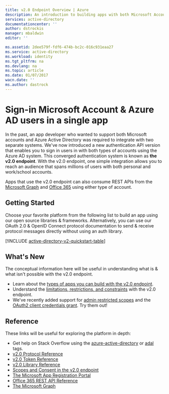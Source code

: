 ```yaml
---
title: v2.0 Endpoint Overview | Azure
description: An introduction to building apps with both Microsoft Account and Azure Active Directory sign-in.
services: active-directory
documentationcenter: ''
author: dstrockis
manager: mbaldwin
editor: ''

ms.assetid: 2dee579f-fdf6-474b-bc2c-016c931eaa27
ms.service: active-directory
ms.workload: identity
ms.tgt_pltfrm: na
ms.devlang: na
ms.topic: article
ms.date: 01/07/2017
wacn.date: ''
ms.author: dastrock
---
```


# Sign-in Microsoft Account & Azure AD users in a single app

In the past, an app developer who wanted to support both Microsoft accounts and Azure Active Directory was required to integrate with two separate systems.  We've now introduced a new authentication API version that enables you to sign in users in with both types of accounts using the Azure AD system.  This converged authentication system is known as **the v2.0 endpoint**.  With the v2.0 endpoint, one simple integration allows you to reach an audience that spans millions of users with both personal and work/school accounts.

Apps that use the v2.0 endpoint can also consume REST APIs from the [Microsoft Graph](https://graph.microsoft.io) and [Office 365](https://msdn.microsoft.com/office/office365/howto/authenticate-Office-365-APIs-using-v2) using either type of account.

## Getting Started
Choose your favorite platform from the following list to build an app using our open source libraries & frameworks.  Alternatively, you can use our OAuth 2.0 & OpenID Connect protocol documentation to send & receive protocol messages directly without using an auth library.

<!-- TODO: Finalize this table  -->
[!INCLUDE [active-directory-v2-quickstart-table](../../../includes/active-directory-v2-quickstart-table.md)]

## What's New
The conceptual information here will be useful in understanding what is & what isn't possible with the v2.0 endpoint.

- Learn about the [types of apps you can build with the v2.0 endpoint](./active-directory-v2-flows.md).
- Understand the [limitations, restrictions, and constraints](./active-directory-v2-limitations.md) with the v2.0 endpoint.
- We've recently added support for [admin restricted scopes](./active-directory-v2-scopes.md) and the [OAuth2 client credentials grant](./active-directory-v2-protocols-oauth-client-creds.md).  Try them out!

## Reference
These links will be useful for exploring the platform in depth:

- Get help on Stack Overflow using the [azure-active-directory](http://stackoverflow.com/questions/tagged/azure-active-directory) or [adal](http://stackoverflow.com/questions/tagged/adal) tags.
- [v2.0 Protocol Reference](./active-directory-v2-protocols.md)
- [v2.0 Token Reference](./active-directory-v2-tokens.md)
- [v2.0 Library Reference](./active-directory-v2-libraries.md)
- [Scopes and Consent in the v2.0 endpoint](./active-directory-v2-scopes.md)
- [The Microsoft App Registration Portal](https://apps.dev.microsoft.com/?referrer=/documentation/articles&deeplink=/appList)
- [Office 365 REST API Reference](https://msdn.microsoft.com/office/office365/howto/authenticate-Office-365-APIs-using-v2)
- [The Microsoft Graph](https://graph.microsoft.io)
